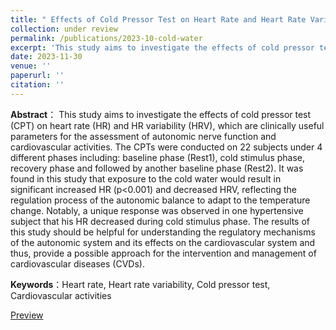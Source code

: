 ```yaml
---
title: " Effects of Cold Pressor Test on Heart Rate and Heart Rate Variability"
collection: under review
permalink: /publications/2023-10-cold-water
excerpt: 'This study aims to investigate the effects of cold pressor test (CPT) on heart rate (HR) and HR variability (HRV).'
date: 2023-11-30
venue: ''
paperurl: ''
citation: ''
---
```

**Abstract**： This study aims to investigate the effects of cold pressor test (CPT) on heart rate (HR) and HR variability (HRV), which are clinically useful parameters for the assessment of autonomic nerve function and cardiovascular activities. The CPTs were conducted on 22 subjects under 4 different phases including: baseline phase (Rest1), cold stimulus phase, recovery phase and followed by another baseline phase (Rest2). It was found in this study that exposure to the cold water would result in significant increased HR (p<0.001) and decreased HRV, reflecting the regulation process of the autonomic balance to adapt to the temperature change. Notably, a unique response was observed in one hypertensive subject that his HR decreased during cold stimulus phase. The results of this study should be helpful for understanding the regulatory mechanisms of the autonomic system and its effects on the cardiovascular system and thus, provide a possible approach for the intervention and management of cardiovascular diseases (CVDs).

**Keywords**：Heart rate, Heart rate variability, Cold pressor test, Cardiovascular activities

[Preview](http://yanweijin.github.io/files/cold-water.pdf)
